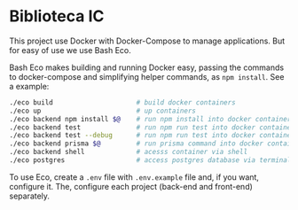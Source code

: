 # Biblioteca IC

This project use Docker with Docker-Compose to manage applications. But for easy of use we use Bash Eco.

Bash Eco makes building and running Docker easy, passing the commands to docker-compose and simplifying helper commands, as `npm install`. See a example:

```bash
./eco build                     # build docker containers
./eco up                        # up containers
./eco backend npm install $@    # run npm install into docker container
./eco backend test              # run npm run test into docker container
./eco backend test --debug      # run npm run test into docker container with active debug
./eco backend prisma $@         # run prisma command into docker container
./eco backend shell             # acesss container via shell
./eco postgres                  # access postgres database via terminal client
```

To use Eco, create a `.env` file with `.env.example` file and, if you want, configure it. The, configure each project (back-end and front-end) separately.
